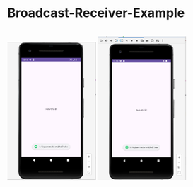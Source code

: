 # Broadcast-Receiver-Example
<br>
<img src="Images/airplane_mode_off.png" width=200>
<img src="Images/airplane_mode_on.png" width=200>
